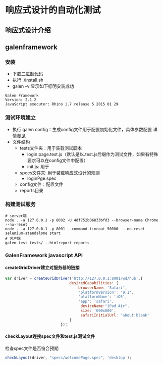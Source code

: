 # 响应式设计的自动化测试

## 响应式设计介绍
## galenframework

### 安装

- 下载<a href="" target="_blank">二进制代码</a>
- 执行 ./install.sh
- galen -v 显示如下标明安装成功

```shell
Galen Framework
Version: 2.1.2
JavaScript executor: Rhino 1.7 release 5 2015 01 29
```

### 测试环境建立

- 执行 galen config：生成config文件用于配置初始化文件，具体参数配置 详情<a href="" target="_blank">参见</a>
- 文件结构
    - tests文件夹：用于装载测试脚本
        - login.page.test.js（默认是以.test.js后缀作为测试文件，如果有特殊要求可以在config文件中配置）
        - init.js: 用于
    - specs文件夹: 用于装载响应式设计的规则
        - loginPge.spec
    - config文件：配置文件
    - reports目录



### 构建测试服务

```shell
# server端
node . -a 127.0.0.1 -p 8002 -U 4df752b06833bfd3 --browser-name Chrome --no-reset
node . -a 127.0.0.1 -p 8001 --command-timeout 50000  --no-reset
selenium-standalone start
# 客户端
galen test tests/ --htmlreport reports

```

### GalenFramework javascript API

#### createGridDriver建立对服务器的链接

```javascript
var driver = createGridDriver('http://127.0.0.1:8001/wd/hub',{
                             desiredCapabilities: {
                                 browserName: 'Safari',
                                 'platformVersion': '9.1',
                                 'platformName': 'iOS',
                                 'app': 'safari',
                                  deviceName:"iPad Air",
                                  size: '600x800',
                                  safariInitialUrl: 'about:blank'
                             }
                         })；
```

#### checkLayout连接spec文件和test.js测试文件
检查spec文件是否符合预期

```javascript
checkLayout(driver, "specs/welcomePage.spec", 'desktop');
```













